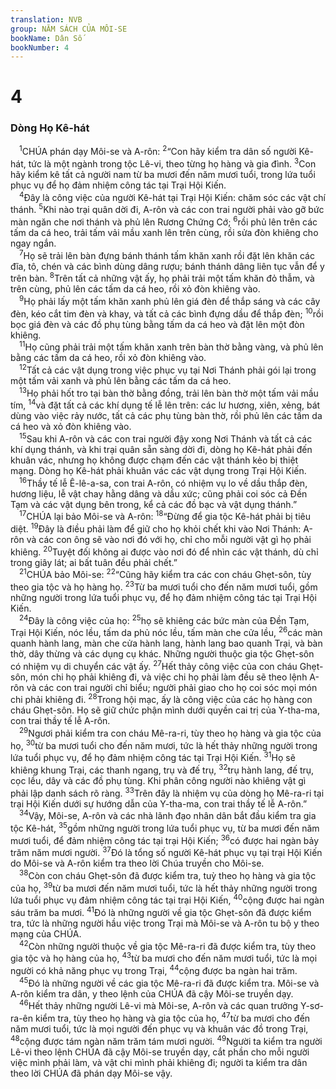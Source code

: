 ```yaml
---
translation: NVB
group: NĂM SÁCH CỦA MÔI-SE
bookName: Dân Số 
bookNumber: 4
---
```


<div class="title"><h1>4</h1><h3>Dòng Họ Kê-hát </h3></div>
<span class="verse dan_4_1"> <sup>1</sup>CHÚA phán dạy Môi-se và A-rôn: </span>
<span class="verse dan_4_2"><sup>2</sup>“Con hãy kiểm tra dân số người Kê-hát, tức là một ngành trong tộc Lê-vi, theo từng họ hàng và gia đình. </span>
<span class="verse dan_4_3"><sup>3</sup>Con hãy kiểm kê tất cả người nam từ ba mươi đến năm mươi tuổi, trong lứa tuổi phục vụ để họ đảm nhiệm công tác tại Trại Hội Kiến. <br/></span>
<span class="verse dan_4_4"> <sup>4</sup>Đây là công việc của người Kê-hát tại Trại Hội Kiến: chăm sóc các vật chí thánh. </span>
<span class="verse dan_4_5"><sup>5</sup>Khi nào trại quân dời đi, A-rôn và các con trai người phải vào gỡ bức màn ngăn che nơi thánh và phủ lên Rương Chứng Cớ; </span>
<span class="verse dan_4_6"><sup>6</sup>rồi phủ lên trên các tấm da cá heo, trải tấm vải mầu xanh lên trên cùng, rồi sửa đòn khiêng cho ngay ngắn. <br/></span>
<span class="verse dan_4_7"> <sup>7</sup>Họ sẽ trải lên bàn đựng bánh thánh tấm khăn xanh rồi đặt lên khăn các đĩa, tô, chén và các bình dùng dâng rượu; bánh thánh dâng liên tục vẫn để y trên bàn. </span>
<span class="verse dan_4_8"><sup>8</sup>Trên tất cả những vật ấy, họ phải trải một tấm khăn đỏ thẫm, và trên cùng, phủ lên các tấm da cá heo, rồi xỏ đòn khiêng vào. <br/></span>
<span class="verse dan_4_9"> <sup>9</sup>Họ phải lấy một tấm khăn xanh phủ lên giá đèn để thắp sáng và các cây đèn, kéo cắt tim đèn và khay, và tất cả các bình đựng dầu để thắp đèn; </span>
<span class="verse dan_4_10"><sup>10</sup>rồi bọc giá đèn và các đồ phụ tùng bằng tấm da cá heo và đặt lên một đòn khiêng. <br/></span>
<span class="verse dan_4_11"> <sup>11</sup>Họ cũng phải trải một tấm khăn xanh trên bàn thờ bằng vàng, và phủ lên bằng các tấm da cá heo, rồi xỏ đòn khiêng vào. <br/></span>
<span class="verse dan_4_12"> <sup>12</sup>Tất cả các vật dụng trong việc phục vụ tại Nơi Thánh phải gói lại trong một tấm vải xanh và phủ lên bằng các tấm da cá heo. <br/></span>
<span class="verse dan_4_13"> <sup>13</sup>Họ phải hốt tro tại bàn thờ bằng đồng, trải lên bàn thờ một tấm vải mầu tím, </span>
<span class="verse dan_4_14"><sup>14</sup>và đặt tất cả các khí dụng tế lễ lên trên: các lư hương, xiên, xẻng, bát dùng vào việc rảy nước, tất cả các phụ tùng bàn thờ, rồi phủ lên các tấm da cá heo và xỏ đòn khiêng vào. <br/></span>
<span class="verse dan_4_15"> <sup>15</sup>Sau khi A-rôn và các con trai người đậy xong Nơi Thánh và tất cả các khí dụng thánh, và khi trại quân sẵn sàng dời đi, dòng họ Kê-hát phải đến khuân vác, nhưng họ không được chạm đến các vật thánh kẻo bị thiệt mạng. Dòng họ Kê-hát phải khuân vác các vật dụng trong Trại Hội Kiến. <br/></span>
<span class="verse dan_4_16"> <sup>16</sup>Thầy tế lễ Ê-lê-a-sa, con trai A-rôn, có nhiệm vụ lo về dầu thắp đèn, hương liệu, lễ vật chay hằng dâng và dầu xức; cũng phải coi sóc cả Đền Tạm và các vật dụng bên trong, kể cả các đồ bạc và vật dụng thánh.” <br/></span>
<span class="verse dan_4_17"> <sup>17</sup>CHÚA lại bảo Môi-se và A-rôn: </span>
<span class="verse dan_4_18"><sup>18</sup>“Đừng để gia tộc Kê-hát phải bị tiêu diệt. </span>
<span class="verse dan_4_19"><sup>19</sup>Đây là điều phải làm để giữ cho họ khỏi chết khi vào Nơi Thánh: A-rôn và các con ông sẽ vào nơi đó với họ, chỉ cho mỗi người vật gì họ phải khiêng. </span>
<span class="verse dan_4_20"><sup>20</sup>Tuyệt đối không ai được vào nơi đó để nhìn các vật thánh, dù chỉ trong giây lát; ai bất tuân đều phải chết.” <br/></span>
<span class="verse dan_4_21"> <sup>21</sup>CHÚA bảo Môi-se: </span>
<span class="verse dan_4_22"><sup>22</sup>“Cũng hãy kiểm tra các con cháu Ghẹt-sôn, tùy theo gia tộc và họ hàng họ. </span>
<span class="verse dan_4_23"><sup>23</sup>Từ ba mươi tuổi cho đến năm mươi tuổi, gồm những người trong lứa tuổi phục vụ, để họ đảm nhiệm công tác tại Trại Hội Kiến. <br/></span>
<span class="verse dan_4_24"> <sup>24</sup>Đây là công việc của họ: </span>
<span class="verse dan_4_25"><sup>25</sup>họ sẽ khiêng các bức màn của Đền Tạm, Trại Hội Kiến, nóc lều, tấm da phủ nóc lều, tấm màn che cửa lều, </span>
<span class="verse dan_4_26"><sup>26</sup>các màn quanh hành lang, màn che cửa hành lang, hành lang bao quanh Trại, và bàn thờ, dây thừng và các dụng cụ khác. Những người thuộc gia tộc Ghẹt-sôn có nhiệm vụ di chuyển các vật ấy. </span>
<span class="verse dan_4_27"><sup>27</sup>Hết thảy công việc của con cháu Ghẹt-sôn, món chi họ phải khiêng đi, và việc chi họ phải làm đều sẽ theo lệnh A-rôn và các con trai người chỉ biểu; người phải giao cho họ coi sóc mọi món chi phải khiêng đi. </span>
<span class="verse dan_4_28"><sup>28</sup>Trong hội mạc, ấy là công việc của các họ hàng con cháu Ghẹt-sôn. Họ sẽ giữ chức phận mình dưới quyền cai trị của Y-tha-ma, con trai thầy tế lễ A-rôn. <br/></span>
<span class="verse dan_4_29"> <sup>29</sup>Ngươi phải kiểm tra con cháu Mê-ra-ri, tùy theo họ hàng và gia tộc của họ, </span>
<span class="verse dan_4_30"><sup>30</sup>từ ba mươi tuổi cho đến năm mươi, tức là hết thảy những người trong lứa tuổi phục vụ, để họ đảm nhiệm công tác tại Trại Hội Kiến. </span>
<span class="verse dan_4_31"><sup>31</sup>Họ sẽ khiêng khung Trại, các thanh ngang, trụ và đế trụ, </span>
<span class="verse dan_4_32"><sup>32</sup>trụ hành lang, đế trụ, cọc lều, dây và các đồ phụ tùng. Khi phân công người nào khiêng vật gì phải lập danh sách rõ ràng. </span>
<span class="verse dan_4_33"><sup>33</sup>Trên đây là nhiệm vụ của dòng họ Mê-ra-ri tại trại Hội Kiến dưới sự hướng dẫn của Y-tha-ma, con trai thầy tế lễ A-rôn.” <br/></span>
<span class="verse dan_4_34"> <sup>34</sup>Vậy, Môi-se, A-rôn và các nhà lãnh đạo nhân dân bắt đầu kiểm tra gia tộc Kê-hát, </span>
<span class="verse dan_4_35"><sup>35</sup>gồm những người trong lứa tuổi phục vụ, từ ba mươi đến năm mươi tuổi, để đảm nhiệm công tác tại trại Hội Kiến; </span>
<span class="verse dan_4_36"><sup>36</sup>có được hai ngàn bảy trăm năm mươi người. </span>
<span class="verse dan_4_37"><sup>37</sup>Đó là tổng số người Kê-hát phục vụ tại trại Hội Kiến do Môi-se và A-rôn kiểm tra theo lời Chúa truyền cho Môi-se. <br/></span>
<span class="verse dan_4_38"> <sup>38</sup>Còn con cháu Ghẹt-sôn đã được kiểm tra, tuỳ theo họ hàng và gia tộc của họ, </span>
<span class="verse dan_4_39"><sup>39</sup>từ ba mươi đến năm mươi tuổi, tức là hết thảy những người trong lứa tuổi phục vụ đảm nhiệm công tác tại trại Hội Kiến, </span>
<span class="verse dan_4_40"><sup>40</sup>cộng được hai ngàn sáu trăm ba mươi. </span>
<span class="verse dan_4_41"><sup>41</sup>Đó là những người về gia tộc Ghẹt-sôn đã được kiểm tra, tức là những người hầu việc trong Trại mà Môi-se và A-rôn tu bộ y theo mạng của CHÚA. <br/></span>
<span class="verse dan_4_42"> <sup>42</sup>Còn những người thuộc về gia tộc Mê-ra-ri đã được kiểm tra, tùy theo gia tộc và họ hàng của họ, </span>
<span class="verse dan_4_43"><sup>43</sup>từ ba mươi cho đến năm mươi tuổi, tức là mọi người có khả năng phục vụ trong Trại, </span>
<span class="verse dan_4_44"><sup>44</sup>cộng được ba ngàn hai trăm. <br/></span>
<span class="verse dan_4_45"> <sup>45</sup>Đó là những người về các gia tộc Mê-ra-ri đã được kiểm tra. Môi-se và A-rôn kiểm tra dân, y theo lệnh của CHÚA đã cậy Môi-se truyền dạy. <br/></span>
<span class="verse dan_4_46"> <sup>46</sup>Hết thảy những người Lê-vi mà Môi-se, A-rôn và các quan trưởng Y-sơ-ra-ên kiểm tra, tùy theo họ hàng và gia tộc của họ, </span>
<span class="verse dan_4_47"><sup>47</sup>từ ba mươi cho đến năm mươi tuổi, tức là mọi người đến phục vụ và khuân vác đồ trong Trại, </span>
<span class="verse dan_4_48"><sup>48</sup>cộng được tám ngàn năm trăm tám mươi người. </span>
<span class="verse dan_4_49"><sup>49</sup>Người ta kiểm tra người Lê-vi theo lệnh CHÚA đã cậy Môi-se truyền dạy, cắt phần cho mỗi người việc mình phải làm, và vật chi mình phải khiêng đi; người ta kiểm tra dân theo lời CHÚA đã phán dạy Môi-se vậy. <br/></span>
